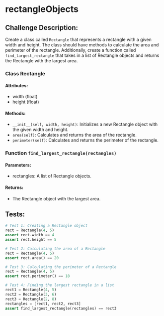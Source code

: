 # rectangleObjects

## Challenge Description: 
Create a class called `Rectangle` that represents a rectangle with a given width and height. The class should have methods to calculate the area and perimeter of the rectangle. Additionally, create a function called `find_largest_rectangle` that takes in a list of Rectangle objects and returns the Rectangle with the largest area.

### Class Rectangle

#### Attributes:
- width (float)
- height (float)

#### Methods:
- `__init__(self, width, height)`: Initializes a new Rectangle object with the given width and height.
- `area(self)`: Calculates and returns the area of the rectangle.
- `perimeter(self)`: Calculates and returns the perimeter of the rectangle.

### Function `find_largest_rectangle(rectangles)`

#### Parameters:
- rectangles: A list of Rectangle objects.

#### Returns:
- The Rectangle object with the largest area.

## Tests:

```python
# Test 1: Creating a Rectangle object
rect = Rectangle(4, 5)
assert rect.width == 4
assert rect.height == 5

# Test 2: Calculating the area of a Rectangle
rect = Rectangle(4, 5)
assert rect.area() == 20

# Test 3: Calculating the perimeter of a Rectangle
rect = Rectangle(4, 5)
assert rect.perimeter() == 18

# Test 4: Finding the largest rectangle in a list
rect1 = Rectangle(4, 5)
rect2 = Rectangle(3, 6)
rect3 = Rectangle(2, 8)
rectangles = [rect1, rect2, rect3]
assert find_largest_rectangle(rectangles) == rect3
```
